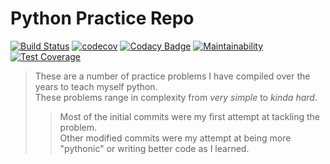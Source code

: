 # Python Practice Repo
[![Build Status](https://img.shields.io/travis/loganthomas/Python_Practice/master.svg?logo=travis)](https://travis-ci.com/loganthomas/Python_Practice)
[![codecov](https://codecov.io/gh/loganthomas/Python_Practice/branch/master/graph/badge.svg)](https://codecov.io/gh/loganthomas/Python_Practice)
[![Codacy Badge](https://api.codacy.com/project/badge/Grade/24fbd32f2ed74411a3628fe8739e9950)](https://www.codacy.com/manual/loganthomas/Python_Practice?utm_source=github.com&amp;utm_medium=referral&amp;utm_content=loganthomas/Python_Practice&amp;utm_campaign=Badge_Grade)
[![Maintainability](https://api.codeclimate.com/v1/badges/8442ac6c218a360fdf0c/maintainability)](https://codeclimate.com/github/loganthomas/Python_Practice/maintainability)
[![Test Coverage](https://api.codeclimate.com/v1/badges/8442ac6c218a360fdf0c/test_coverage)](https://codeclimate.com/github/loganthomas/Python_Practice/test_coverage)
> These are a number of practice problems I have compiled over the years to teach myself python.  
> These problems range in complexity from *very simple* to *kinda hard*.  
>> Most of the initial commits were my first attempt at tackling the problem.  
>> Other modified commits were my attempt at being more "pythonic" or writing better code as I learned. 
